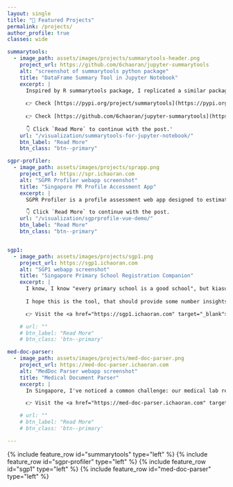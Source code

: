 ```yaml
---
layout: single
title: "🚀 Featured Projects"
permalink: /projects/
author_profile: true
classes: wide

summarytools:
  - image_path: assets/images/projects/summarytools-header.png    
    project_url: https://github.com/6chaoran/jupyter-summarytools
    alt: "screenshot of summarytools python package"
    title: "DataFrame Summary Tool in Jupyter Notebook"
    excerpt: |
      Inspired by R summarytools package, I replicated a similar package in Jupyter Notebook. This is python version of summarytools, which is used to generate standardized and comprehensive summary of dataframe in Jupyter Notebooks.
    
      👉 Check [https://pypi.org/project/summarytools](https://pypi.org/project/summarytools) for installation & quick start.
    
      👉 Check [https://github.com/6chaoran/jupyter-summarytools](https://github.com/6chaoran/jupyter-summarytools) for the source code.
        
      👇 Click `Read More` to continue with the post.'
    url: "/visualization/summarytools-for-jupyter-notebook/"
    btn_label: "Read More"
    btn_class: "btn--primary"

sgpr-profiler:
  - image_path: assets/images/projects/sprapp.png   
    project_url: https://spr.ichaoran.com
    alt: "SGPR Profiler webapp screenshot"
    title: "Singapore PR Profile Accessment App"
    excerpt: |
      SGPR Profiler is a profile assessment web app designed to estimate the odds of obtaining PR residency based on voluntarily contributed past records. In this app, users are allowed to view recent application profiles contributed by others. Some high-level insights/statistics are also provided for quick reference. 👉 Visit the <a href="https://spr.ichaoran.com" target="_blank">link</a> to get started.

      👇 Click `Read More` to continue with the post.
    url: "/visualization/sgprprofile-vue-demo/"
    btn_label: "Read More"
    btn_class: "btn--primary"


sgp1:
  - image_path: assets/images/projects/sgp1.png  
    project_url: https://sgp1.ichaoran.com  
    alt: "SGP1 webapp screenshot"
    title: "Singapore Primary School Registration Companion"
    excerpt: | 
      I know, I know "every primary school is a good school", but kiasu parents still cautiously plan their strategies for their little ones' primary one registration. Some quetisons are appareantly brother the parents. Shall I join the parent voluneer program now to secure the 2B round ? Shall I move to another district that is less competitive in P1 application?
      
      I hope this is the tool, that should provide some number insights to help with your important decisions. Lastly, may your kid goes to the dream school, as you wish!

      👉 Visit the <a href="https://sgp1.ichaoran.com" target="_blank">link</a> to get started.

    # url: ""
    # btn_label: "Read More"
    # btn_class: 'btn--primary'

med-doc-parser:
  - image_path: assets/images/projects/med-doc-parser.png   
    project_url: https://med-doc-parser.ichaoran.com 
    alt: "MedDoc Parser webapp screenshot"
    title: "Medical Document Parser"
    excerpt: | 
      In Singapore, I've noticed a common challenge: our medical lab reports are often still in non-digital formats, making it tough to manage our health data effectively. Inspired by this, I've developed a web app, which allows users to effortlessly convert photos of their medical reports into organized tables, enabling easier analysis of the health history. I'm excited to share this tool, hoping it can help others navigate their health journeys with greater ease.

      👉 Visit the <a href="https://med-doc-parser.ichaoran.com" target="_blank">link</a> to get started.

    # url: ""
    # btn_label: "Read More"
    # btn_class: 'btn--primary'

---
```

{% include feature_row id="summarytools" type="left" %}
{% include feature_row id="sgpr-profiler" type="left" %}
{% include feature_row id="sgp1" type="left" %}
{% include feature_row id="med-doc-parser" type="left" %}


<style>

  #page-title {
    margin: 20px 0 40px 0;
  }

  .archive__item-teaser {
    /* width: 40%;
    min-width: 380px; */
    border: 1px solid;
    border-radius: 0.5rem;
    max-height: 300px;
    background-position: center;
  }

 .feature__wrapper .archive__item-title {
    margin-top: 0;
  }

  /* .archive__item {
    display: flex;
    flex-wrap: wrap
  }



  .archive__item-body {
    margin-left: 1rem;

  }

  .feature__item--left .archive__item-body {
    width: 50%;
    min-width: 380px;

  } */

  .btn--primary {
    background-color: #2f7d95;
  }
</style>